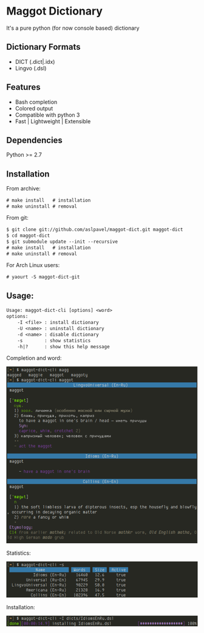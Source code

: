 Maggot Dictionary
=================
It's a pure python (for now console based) dictionary

Dictionary Formats
------------------
* DICT   (.dict|.idx)
* Lingvo (.dsl)


Features
--------
* Bash completion
* Colored output
* Compatible with python 3
* Fast | Lightweight | Extensible


Dependencies
------------
Python >= 2.7


Installation
------------
From archive:
```
# make install   # installation
# make uninstall # removal
```

From git:
```
$ git clone git://github.com/aslpavel/maggot-dict.git maggot-dict
$ cd maggot-dict
$ git submodule update --init --recursive
# make install   # installation
# make uninstall # removal
```

For Arch Linux users:
```
# yaourt -S maggot-dict-git
```

Usage:
-----
```
Usage: maggot-dict-cli [options] <word>
options:
    -I <file> : install dictionary
    -U <name> : uninstall dictionary
    -d <name> : disable dictionary
    -s        : show statistics
    -h|?      : show this help message
```

Completion and word:

![show word](screenshots/word.png "show word")

Statistics:

![show statistics](screenshots/stat.png "show statistics")

Installation:

![install dictionary](screenshots/install.png "install dictionary")
